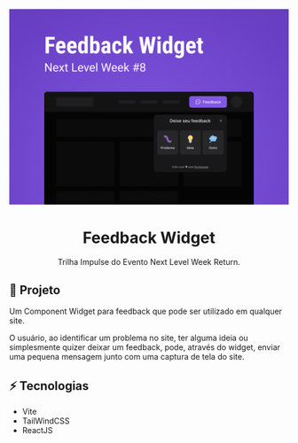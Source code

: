 <img src="./docs/image/Thumbnail.png" alt="NLW Return Impulse by Rockeseat" />
<h1 align="center">Feedback Widget</h1>
<p align="center">Trilha Impulse do Evento Next Level Week Return.</p>

<h2>🚀 Projeto</h2>
Um Component Widget para feedback que pode ser utilizado em qualquer site.

O usuário, ao identificar um problema no site, ter alguma ideia ou simplesmente quizer deixar um feedback, pode, através do widget, enviar uma pequena mensagem junto com uma captura de tela do site.

<h2>⚡ Tecnologias</h2>

- Vite
- TailWindCSS
- ReactJS
